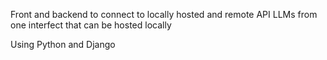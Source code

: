 Front and backend to connect to locally hosted and remote API LLMs from one interfect that can be hosted locally

Using Python and Django
